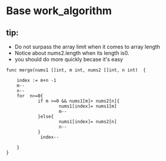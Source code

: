 #  Base work_algorithm
 
## tip:

+ Do not surpass the array limit when it comes to array length
+ Notice about nums2.length when its length is0.
+ you should do more quickly becase it's easy

```
func merge(nums1 []int, m int, nums2 []int, n int)  {
 
    index := m+n -1
    m--
    n--
    for  n>=0{  
            if m >=0 && nums1[m]> nums2[n]{
                    nums1[index]= nums1[m]
                    m--
            }else{
                    nums1[index]= nums2[n]
                    n--
            }
             index--
       
    } 
}
```
